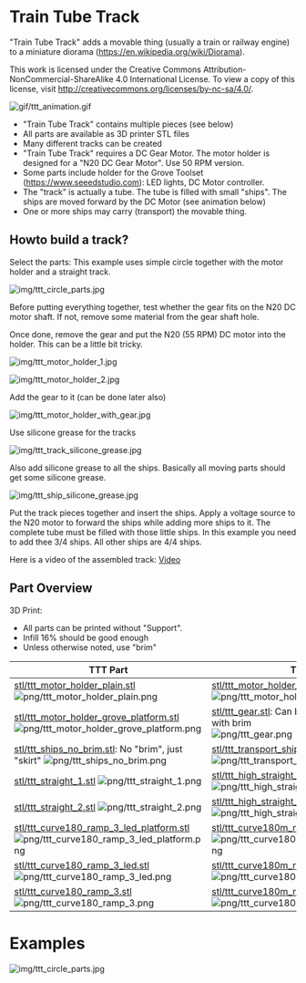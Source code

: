 
# Train Tube Track


"Train Tube Track" adds a movable thing (usually a train or railway engine) to a miniature diorama (https://en.wikipedia.org/wiki/Diorama).


This work is licensed under the Creative Commons Attribution-NonCommercial-ShareAlike 4.0 International License. To view a copy of this license, visit http://creativecommons.org/licenses/by-nc-sa/4.0/.

![gif/ttt_animation.gif](gif/ttt_animation.gif)


 * "Train Tube Track" contains multiple pieces (see below)
 * All parts are available as 3D printer STL files
 * Many different tracks can be created
 * "Train Tube Track" requires a DC Gear Motor. The motor holder is designed for a "N20 DC Gear Motor". Use 50 RPM version.
 * Some parts include holder for the Grove Toolset (https://www.seeedstudio.com): LED lights, DC Motor controller.
 * The "track" is actually a tube. The tube is filled with small "ships". The ships are moved forward by the DC Motor (see animation below)
 * One or more ships may carry (transport) the movable thing.

## Howto build a track?


Select the parts: This example uses simple circle together with the motor holder and a straight track.


![img/ttt_circle_parts.jpg](img/ttt_circle_parts.jpg)

Before putting everything together, 
test whether the gear fits on the N20 DC motor shaft. 
If not, remove some material from the gear shaft hole.

Once done, remove the gear and put the N20 (55 RPM) DC motor into the holder. 
This can be a little bit tricky.

![img/ttt_motor_holder_1.jpg](img/ttt_motor_holder_1.jpg)

![img/ttt_motor_holder_2.jpg](img/ttt_motor_holder_2.jpg)

Add the gear to it (can be done later also)

![img/ttt_motor_holder_with_gear.jpg](img/ttt_motor_holder_with_gear.jpg)

Use silicone grease for the tracks

![img/ttt_track_silicone_grease.jpg](img/ttt_track_silicone_grease.jpg)

Also add silicone grease to all the ships. Basically all moving parts should
get some silicone grease.

![img/ttt_ship_silicone_grease.jpg](img/ttt_ship_silicone_grease.jpg)

Put the track pieces together and insert the ships. Apply a voltage source to the N20 motor
to forward the ships while adding more ships to it. The complete tube must be filled with 
those little ships. In this example you need to add thee 3/4 ships. All other ships are 4/4 ships.


Here is a video of the assembled track:
<a href="https://raw.githubusercontent.com/olikraus/scad/master/train_tube_track/img/ttt_plain_circle_track.mp4">Video</a>



## Part Overview

3D Print:
 * All parts can be printed without "Support".
 * Infill 16% should be good enough
 * Unless otherwise noted, use "brim" 


| TTT Part | TTT Part |
|---|---|
| [stl/ttt_motor_holder_plain.stl](stl/ttt_motor_holder_plain.stl) ![png/ttt_motor_holder_plain.png](png/ttt_motor_holder_plain.png) | [stl/ttt_motor_holder_grove.stl](stl/ttt_motor_holder_grove.stl) ![png/ttt_motor_holder_grove.png](png/ttt_motor_holder_grove.png) |
| [stl/ttt_motor_holder_grove_platform.stl](stl/ttt_motor_holder_grove_platform.stl) ![png/ttt_motor_holder_grove_platform.png](png/ttt_motor_holder_grove_platform.png) | [stl/ttt_gear.stl](stl/ttt_gear.stl): Can be printed with skirt or with brim <br>  ![png/ttt_gear.png](png/ttt_gear.png) |
| [stl/ttt_ships_no_brim.stl](stl/ttt_ships_no_brim.stl): No "brim", just "skirt" ![png/ttt_ships_no_brim.png](png/ttt_ships_no_brim.png) | [stl/ttt_transport_ship.stl](stl/ttt_transport_ship.stl): Use with "brim"! ![png/ttt_transport_ship.png](png/ttt_transport_ship.png) |
| [stl/ttt_straight_1.stl](stl/ttt_straight_1.stl) ![png/ttt_straight_1.png](png/ttt_straight_1.png) | [stl/ttt_high_straight_1.stl](stl/ttt_high_straight_1.stl) ![png/ttt_high_straight_1.png](png/ttt_high_straight_1.png) |
| [stl/ttt_straight_2.stl](stl/ttt_straight_2.stl) ![png/ttt_straight_2.png](png/ttt_straight_2.png) | [stl/ttt_high_straight_2.stl](stl/ttt_high_straight_2.stl) ![png/ttt_high_straight_2.png](png/ttt_high_straight_2.png) |
| [stl/ttt_curve180_ramp_3_led_platform.stl](stl/ttt_curve180_ramp_3_led_platform.stl) ![png/ttt_curve180_ramp_3_led_platform.png](png/ttt_curve180_ramp_3_led_platform.png) | [stl/ttt_curve180m_ramp_3_led_platform.stl](stl/ttt_curve180m_ramp_3_led_platform.stl) ![png/ttt_curve180m_ramp_3_led_platform.png](png/ttt_curve180m_ramp_3_led_platform.png) |
| [stl/ttt_curve180_ramp_3_led.stl](stl/ttt_curve180_ramp_3_led.stl) ![png/ttt_curve180_ramp_3_led.png](png/ttt_curve180_ramp_3_led.png) | [stl/ttt_curve180m_ramp_3_led.stl](stl/ttt_curve180m_ramp_3_led.stl) ![png/ttt_curve180m_ramp_3_led.png](png/ttt_curve180m_ramp_3_led.png) |
| [stl/ttt_curve180_ramp_3.stl](stl/ttt_curve180_ramp_3.stl) ![png/ttt_curve180_ramp_3.png](png/ttt_curve180_ramp_3.png) | [stl/ttt_curve180m_ramp_3.stl](stl/ttt_curve180m_ramp_3.stl) ![png/ttt_curve180m_ramp_3.png](png/ttt_curve180m_ramp_3.png) |

# Examples

![img/ttt_circle_parts.jpg](img/ttt_circle_parts.jpg)
